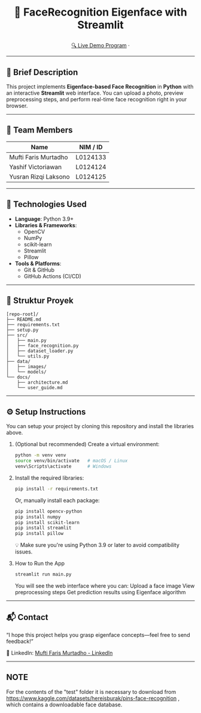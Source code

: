 # <p align="center">🚀 FaceRecognition Eigenface with Streamlit</p>

<p align="center">
  <a href="[URL_DEMO]" target="_blank">🔍 Live Demo Program</a> ·
</p>

---

## 📖 Brief Description

This project implements **Eigenface-based Face Recognition** in **Python** with an interactive **Streamlit** web interface. You can upload a photo, preview preprocessing steps, and perform real-time face recognition right in your browser. 

---

## 👥 Team Members

| Name                 | NIM / ID        |
| -------------------  | --------------- |
| Mufti Faris Murtadho | L0124133        |
| Yashif Victoriawan   | L0124124        |
| Yusran Rizqi Laksono | L0124125        |

---

## 🧰 Technologies Used

- **Language**: Python 3.9+  
- **Libraries & Frameworks**:  
  - OpenCV  
  - NumPy  
  - scikit-learn  
  - Streamlit  
  - Pillow  
- **Tools & Platforms**:  
  - Git & GitHub  
  - GitHub Actions (CI/CD)

---

## 📁 Struktur Proyek

```text
[repo-root]/
├── README.md
├── requirements.txt
├── setup.py
├── src/
│   ├── main.py
│   ├── face_recognition.py
│   ├── dataset_loader.py
│   └── utils.py
├── data/
│   ├── images/
│   └── models/
└── docs/
    ├── architecture.md
    └── user_guide.md
```

---

## ⚙️ Setup Instructions

You can setup your project by cloning this repository and install the libraries above.

1. (Optional but recommended) Create a virtual environment:
   ```bash
   python -m venv venv
   source venv/bin/activate   # macOS / Linux
   venv\Scripts\activate      # Windows

2. Install the required libraries:
   ```bash
   pip install -r requirements.txt
   ```
   Or, manually install each package:
   ```bash
   pip install opencv-python
   pip install numpy
   pip install scikit-learn
   pip install streamlit
   pip install pillow
   ```
   💡 Make sure you're using Python 3.9 or later to avoid compatibility issues.

3. How to Run the App
   ```bash
   streamlit run main.py
   ```
   You will see the web interface where you can:
   Upload a face image
   View preprocessing steps
   Get prediction results using Eigenface algorithm

---

## 📬 Contact
“I hope this project helps you grasp eigenface concepts—feel free to send feedback!”

💼 LinkedIn: [Mufti Faris Murtadho - LinkedIn](https://www.linkedin.com/in/mufti-faris/)

---

## NOTE
For the contents of the "test" folder it is necessary to download from https://www.kaggle.com/datasets/hereisburak/pins-face-recognition , which contains a downloadable face database.
